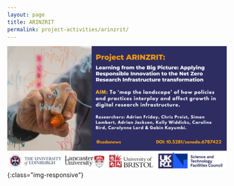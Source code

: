 ```yaml
---
layout: page
title: ARINZRIT
permalink: project-activities/arinzrit/
---
```


![project-activities](images/1.png){:class="img-responsive"} 
